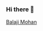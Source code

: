 ### Hi there 👋

<!--
**bm0han/bm0han** is a ✨ _special_ ✨ repository because its `README.md` (this file) appears on your GitHub profile.

Here are some ideas to get you started:

- 🔭 I’m currently working on Sysvine Technologies
- 🌱 I’m currently learning Kubernetes
- 👯 I’m looking to collaborate on ...
- 🤔 I’m looking for help with ...
- 💬 Ask me about ...
- 📫 How to reach me: ...
- 😄 Pronouns: ...
- ⚡ Fun fact: ...
-->

<script type="text/javascript" src="https://platform.linkedin.com/badges/js/profile.js" async defer></script>
<div class="LI-profile-badge"  data-version="v1" data-size="large" data-locale="en_US" data-type="horizontal" data-theme="dark" data-vanity="balaji-mohan-536897148"><a class="LI-simple-link" href='https://in.linkedin.com/in/balaji-mohan-536897148?trk=profile-badge'>Balaji Mohan</a></div>
